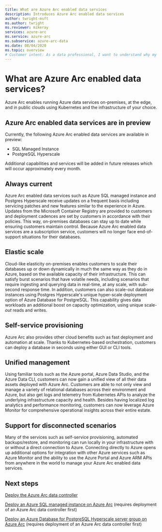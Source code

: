 ```yaml
---
title: What are Azure Arc enabled data services
description: Introduces Azure Arc enabled data services 
author: twright-msft
ms.author: twright
ms.reviewer: mikeray
services: azure-arc
ms.service: azure-arc
ms.subservice: azure-arc-data
ms.date: 08/04/2020
ms.topic: overview
# Customer intent: As a data professional, I want to understand why my solutions would benefit from running with Azure Arc enabled so that I can leverage the capability of the feature.
---
```


# What are Azure Arc enabled data services?

Azure Arc enables running Azure data services on-premises, at the edge, and in public clouds using Kubernetes and the infrastructure of your choice.  

## Azure Arc enabled data services are in preview

Currently, the following Azure Arc enabled data services are available in preview:

- SQL Managed Instance
- PostgreSQL Hyperscale

Additional capabilities and services will be added in future releases which will occur approximately every month.

## Always current
Azure Arc enabled data services such as Azure SQL managed instance and Postgres Hyperscale receive updates on a frequent basis including servicing patches and new features similar to the experience in Azure.  Updates from the Microsoft Container Registry are provided to customers and deployment cadences are set by customers in accordance with their policies. This way, on-premises databases can stay up to date while ensuring customers maintain control.  Because Azure Arc enabled data services are a subscription service, customers will no longer face end-of-support situations for their databases.

## Elastic scale
Cloud-like elasticity on-premises enables customers to scale their databases up or down dynamically in much the same way as they do in Azure, based on the available capacity of their infrastructure. This can satisfy burst scenarios that have volatile needs, including scenarios that require ingesting and querying data in real-time, at any scale, with sub-second response time. In addition, customers can also scale-out database instances using Postgres Hyperscale's unique hyper-scale deployment option of Azure Database for PostgreSQL. This capability gives data workloads an additional boost on capacity optimization, using unique scale-*out* reads and writes.

## Self-service provisioning
Azure Arc also provides other cloud benefits such as fast deployment and automation at scale. Thanks to Kubernetes-based orchestration, customers can deploy a database in seconds using either GUI or CLI tools.

## Unified management
Using familiar tools such as the Azure portal, Azure Data Studio, and the Azure Data CLI, customers can now gain a unified view of all their data assets deployed with Azure Arc. Customers are able to not only view and manage a variety of relational databases across their environment and Azure, but also get logs and telemetry from Kubernetes APIs to analyze the underlying infrastructure capacity and health. Besides having localized log analytics and performance monitoring, customers can now leverage Azure Monitor for comprehensive operational insights across their entire estate.

## Support for disconnected scenarios
Many of the services such as self-service provisioning, automated backups/restore, and monitoring can run locally in your infrastructure with or without a direct connection to Azure.  Connecting directly to Azure opens up additional options for integration with other Azure services such as Azure Monitor and the ability to use the Azure Portal and Azure ARM APIs from anywhere in the world to manage your Azure Arc enabled data services.


## Next steps

[Deploy the Azure Arc data controller](create-data-controller.md)

[Deploy an Azure SQL managed instance on Azure Arc](create-sql-managed-instance.md) (requires deployment of an Azure Arc data controller first)

[Deploy an Azure Database for PostgreSQL Hyperscale server group on Azure Arc](create-postgresql-instances.md) (requires deployment of an Azure Arc data controller first)